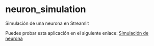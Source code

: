 # neuron_simulation
Simulación de una neurona en Streamlit

Puedes probar esta aplicación en el siguiente enlace: [Simulación de neurona](https://legodark-neuron-simulation-srcneuron-simulation-0l5mc1.streamlit.app)
